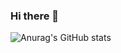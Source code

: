 ### Hi there 👋



![Anurag's GitHub stats](https://github-readme-stats.vercel.app/api?username=gusdndl&show_icons=true&theme=radical)
